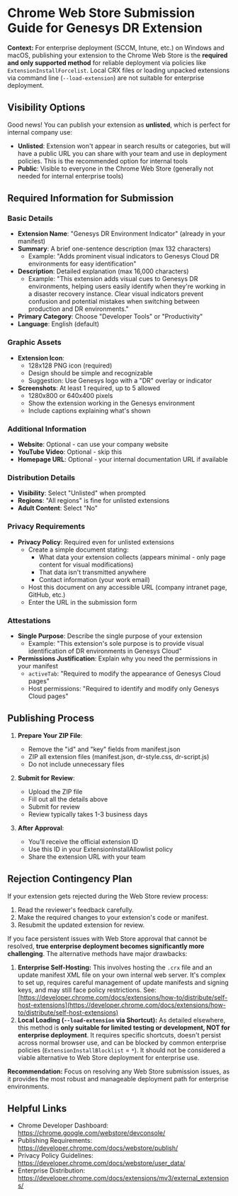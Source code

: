 # Chrome Web Store Submission Guide for Genesys DR Extension

**Context:** For enterprise deployment (SCCM, Intune, etc.) on Windows and macOS, publishing your extension to the Chrome Web Store is the **required and only supported method** for reliable deployment via policies like `ExtensionInstallForcelist`. Local CRX files or loading unpacked extensions via command line (`--load-extension`) are not suitable for enterprise deployment.

## Visibility Options

Good news! You can publish your extension as **unlisted**, which is perfect for internal company use:

- **Unlisted**: Extension won't appear in search results or categories, but will have a public URL you can share with your team and use in deployment policies. This is the recommended option for internal tools
- **Public**: Visible to everyone in the Chrome Web Store (generally not needed for internal enterprise tools)

## Required Information for Submission

### Basic Details
- **Extension Name**: "Genesys DR Environment Indicator" (already in your manifest)
- **Summary**: A brief one-sentence description (max 132 characters)
  - Example: "Adds prominent visual indicators to Genesys Cloud DR environments for easy identification"
- **Description**: Detailed explanation (max 16,000 characters)
  - Example: "This extension adds visual cues to Genesys DR environments, helping users easily identify when they're working in a disaster recovery instance. Clear visual indicators prevent confusion and potential mistakes when switching between production and DR environments."
- **Primary Category**: Choose "Developer Tools" or "Productivity"
- **Language**: English (default)

### Graphic Assets
- **Extension Icon**: 
  - 128x128 PNG icon (required)
  - Design should be simple and recognizable
  - Suggestion: Use Genesys logo with a "DR" overlay or indicator
- **Screenshots**: At least 1 required, up to 5 allowed
  - 1280x800 or 640x400 pixels
  - Show the extension working in the Genesys environment
  - Include captions explaining what's shown

### Additional Information
- **Website**: Optional - can use your company website
- **YouTube Video**: Optional - skip this
- **Homepage URL**: Optional - your internal documentation URL if available

### Distribution Details
- **Visibility**: Select "Unlisted" when prompted
- **Regions**: "All regions" is fine for unlisted extensions
- **Adult Content**: Select "No"

### Privacy Requirements
- **Privacy Policy**: Required even for unlisted extensions
  - Create a simple document stating:
    - What data your extension collects (appears minimal - only page content for visual modifications)
    - That data isn't transmitted anywhere
    - Contact information (your work email)
  - Host this document on any accessible URL (company intranet page, GitHub, etc.)
  - Enter the URL in the submission form

### Attestations
- **Single Purpose**: Describe the single purpose of your extension
  - Example: "This extension's sole purpose is to provide visual identification of DR environments in Genesys Cloud"
- **Permissions Justification**: Explain why you need the permissions in your manifest
  - `activeTab`: "Required to modify the appearance of Genesys Cloud pages"
  - Host permissions: "Required to identify and modify only Genesys Cloud pages"

## Publishing Process

1. **Prepare Your ZIP File**:
   - Remove the "id" and "key" fields from manifest.json
   - ZIP all extension files (manifest.json, dr-style.css, dr-script.js)
   - Do not include unnecessary files

2. **Submit for Review**:
   - Upload the ZIP file
   - Fill out all the details above
   - Submit for review
   - Review typically takes 1-3 business days

3. **After Approval**:
   - You'll receive the official extension ID
   - Use this ID in your ExtensionInstallAllowlist policy
   - Share the extension URL with your team

## Rejection Contingency Plan

If your extension gets rejected during the Web Store review process:

1.  Read the reviewer's feedback carefully.
2.  Make the required changes to your extension's code or manifest.
3.  Resubmit the updated extension for review.

If you face persistent issues with Web Store approval that cannot be resolved, **true enterprise deployment becomes significantly more challenging**. The alternative methods have major drawbacks:

1.  **Enterprise Self-Hosting:** This involves hosting the `.crx` file and an update manifest XML file on your own internal web server. It's complex to set up, requires careful management of update manifests and signing keys, and may still face policy restrictions. See: [https://developer.chrome.com/docs/extensions/how-to/distribute/self-host-extensions](https://developer.chrome.com/docs/extensions/how-to/distribute/self-host-extensions)
2.  **Local Loading (`--load-extension` via Shortcut):** As detailed elsewhere, this method is **only suitable for limited testing or development, NOT for enterprise deployment**. It requires specific shortcuts, doesn't persist across normal browser use, and can be blocked by common enterprise policies (`ExtensionInstallBlocklist` = `*`). It should not be considered a viable alternative to Web Store deployment for enterprise use.

**Recommendation:** Focus on resolving any Web Store submission issues, as it provides the most robust and manageable deployment path for enterprise environments.

## Helpful Links

- Chrome Developer Dashboard: https://chrome.google.com/webstore/devconsole/
- Publishing Requirements: https://developer.chrome.com/docs/webstore/publish/
- Privacy Policy Guidelines: https://developer.chrome.com/docs/webstore/user_data/
- Enterprise Distribution: https://developer.chrome.com/docs/extensions/mv3/external_extensions/ 